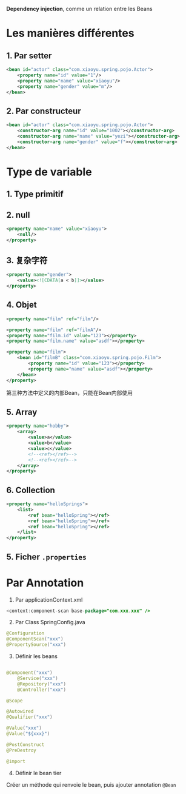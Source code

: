 
**Dependency injection**, comme un relation entre les Beans

# Les manières différentes

## 1. Par setter

``` xml
<bean id="actor" class="com.xiaoyu.spring.pojo.Actor">  
    <property name="id" value="1"/>  
    <property name="name" value="xiaoyu"/>  
    <property name="gender" value="m"/>  
</bean>
```

## 2. Par constructeur

``` xml
<bean id="actor" class="com.xiaoyu.spring.pojo.Actor">  
    <constructor-arg name="id" value="1002"></constructor-arg>  
    <constructor-arg name="name" value="yezi"></constructor-arg>  
    <constructor-arg name="gender" value="f"></constructor-arg>  
</bean>
```

# Type de variable

## 1. Type primitif

## 2. null

``` xml
<property name="name" value="xiaoyu">  
    <null/>
</property>
```

## 3. 复杂字符

``` xml
<property name="gender">  
    <value><![CDATA[a < b]]></value>  
</property>
```

## 4. Objet

``` xml
<property name="film" ref="film"/>

<property name="film" ref="filmA"/>  
<property name="film.id" value="123"></property>  
<property name="film.name" value="asdf"></property>

<property name="film">  
    <bean id="filmB" class="com.xiaoyu.spring.pojo.Film">  
        <property name="id" value="123"></property>  
        <property name="name" value="asdf"></property>  
    </bean>
</property>
```

第三种方法中定义的内部Bean，只能在Bean内部使用

## 5. Array

``` xml
<property name="hobby">  
	<array>
		<value>a</value>  
		<value>b</value>  
		<value>c</value>
		<!--<ref></ref>-->
		<!--<ref></ref>-->
	</array>
</property>
```

## 6. Collection

``` xml
<property name="helloSprings">  
    <list>        
	    <ref bean="helloSpring"></ref>  
        <ref bean="helloSpring"></ref>  
        <ref bean="helloSpring"></ref>  
    </list>
</property>
```



## 5. Ficher `.properties`

# Par Annotation

1. Par applicationContext.xml

```java
<context:component-scan base-package="com.xxx.xxx" />
```

2. Par Class SpringConfig.java

```Java
@Configuration  
@ComponentScan("xxx")
@PropertySource("xxx")
```

3. Définir les beans

```Java

@Component("xxx")
	@Service("xxx")
	@Repository("xxx")  
	@Controller("xxx")

@Scope

@Autowired  
@Qualifier("xxx")

@Value("xxx")
@Value("${xxx}")

@PostConstruct
@PreDestroy

@import
```

4. Définir le bean tier

Créer un méthode qui renvoie le bean, puis ajouter annotation ```@Bean```
